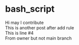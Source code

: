 # bash_script  
Hi may I contribute  
This is another post after add rule  
This is line #4  
From owner but not main branch
